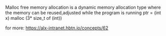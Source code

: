 Malloc free memory allocation is a dynamic memory allocation type where the memory can be reused,adjusted while the program is running ptr = (int x) malloc (3* size_t of (int))

for more: https://alx-intranet.hbtn.io/concepts/62
